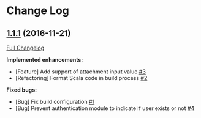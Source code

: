 # Change Log

## [1.1.1](https://github.com/CERT-BDF/elastic4play/tree/1.1.1) (2016-11-21)
[Full Changelog](https://github.com/CERT-BDF/elastic4play/compare/1.1.0...1.1.1)

**Implemented enhancements:**

- \[Feature\] Add support of attachment input value [\#3](https://github.com/CERT-BDF/elastic4play/issues/3)
- \[Refactoring\] Format Scala code in build process [\#2](https://github.com/CERT-BDF/elastic4play/issues/2)

**Fixed bugs:**

- \[Bug\] Fix build configuration [\#1](https://github.com/CERT-BDF/elastic4play/issues/1)
- \[Bug\] Prevent authentication module to indicate if user exists or not [\#4](https://github.com/CERT-BDF/elastic4play/issues/4)
